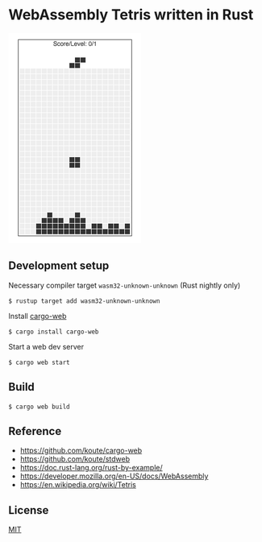 # WebAssembly Tetris written in Rust

![Snapshot](/static/snapshot.png)

## Development setup

Necessary compiler target `wasm32-unknown-unknown` (Rust nightly only)

```
$ rustup target add wasm32-unknown-unknown
```

Install [cargo-web](https://github.com/koute/cargo-web)

```
$ cargo install cargo-web
```

Start a web dev server

```
$ cargo web start
```

## Build

```
$ cargo web build
```

## Reference

* https://github.com/koute/cargo-web
* https://github.com/koute/stdweb
* https://doc.rust-lang.org/rust-by-example/
* https://developer.mozilla.org/en-US/docs/WebAssembly
* https://en.wikipedia.org/wiki/Tetris

## License

[MIT](http://opensource.org/licenses/MIT)
